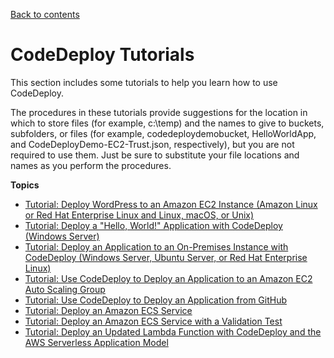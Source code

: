 [Back to contents](index.md)

# CodeDeploy Tutorials<a name="tutorials"></a>

This section includes some tutorials to help you learn how to use CodeDeploy\.

The procedures in these tutorials provide suggestions for the location in which to store files \(for example, c:\\temp\) and the names to give to buckets, subfolders, or files \(for example, codedeploydemobucket, HelloWorldApp, and CodeDeployDemo\-EC2\-Trust\.json, respectively\), but you are not required to use them\. Just be sure to substitute your file locations and names as you perform the procedures\.

**Topics**
+ [Tutorial: Deploy WordPress to an Amazon EC2 Instance \(Amazon Linux or Red Hat Enterprise Linux and Linux, macOS, or Unix\)](tutorials-wordpress.md)
+ [Tutorial: Deploy a "Hello, World\!" Application with CodeDeploy \(Windows Server\)](tutorials-windows.md)
+ [Tutorial: Deploy an Application to an On\-Premises Instance with CodeDeploy \(Windows Server, Ubuntu Server, or Red Hat Enterprise Linux\)](tutorials-on-premises-instance.md)
+ [Tutorial: Use CodeDeploy to Deploy an Application to an Amazon EC2 Auto Scaling Group](tutorials-auto-scaling-group.md)
+ [Tutorial: Use CodeDeploy to Deploy an Application from GitHub](tutorials-github.md)
+ [Tutorial: Deploy an Amazon ECS Service](tutorial-ecs-deployment.md)
+ [Tutorial: Deploy an Amazon ECS Service with a Validation Test](tutorial-ecs-deployment-with-hooks.md)
+ [Tutorial: Deploy an Updated Lambda Function with CodeDeploy and the AWS Serverless Application Model](tutorial-lambda-sam.md)